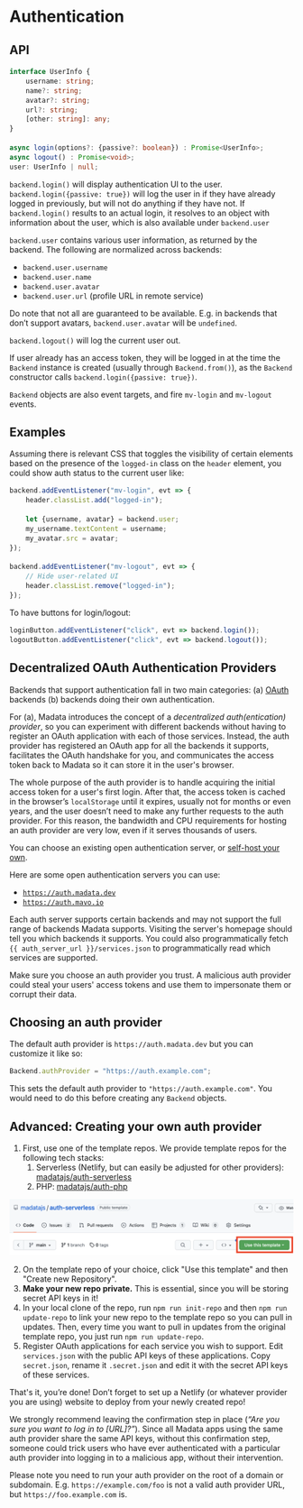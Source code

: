 # Authentication

## API

```ts
interface UserInfo {
	username: string;
	name?: string;
	avatar?: string;
	url?: string;
	[other: string]: any;
}

async login(options?: {passive?: boolean}) : Promise<UserInfo>;
async logout() : Promise<void>;
user: UserInfo | null;
```

`backend.login()` will display authentication UI to the user.
`backend.login({passive: true})`
will log the user in if they have already logged in previously,
but will not do anything if they have not.
If `backend.login()` results to an actual login,
it resolves to an object with information about the user,
which is also available under `backend.user`

`backend.user` contains various user information, as returned by the backend.
The following are normalized across backends:
- `backend.user.username`
- `backend.user.name`
- `backend.user.avatar`
- `backend.user.url` (profile URL in remote service)

Do note that not all are guaranteed to be available.
E.g. in backends that don’t support avatars, `backend.user.avatar` will be `undefined`.

`backend.logout()` will log the current user out.

If user already has an access token, they will be logged in at the time the `Backend` instance is created (usually through `Backend.from()`),
as the `Backend` constructor calls `backend.login({passive: true})`.

`Backend` objects are also event targets, and fire `mv-login` and `mv-logout` events.

## Examples

Assuming there is relevant CSS that toggles the visibility of certain elements based on the presence of the `logged-in` class on the `header` element,
you could show auth status to the current user like:

```js
backend.addEventListener("mv-login", evt => {
	header.classList.add("logged-in");

	let {username, avatar} = backend.user;
	my_username.textContent = username;
	my_avatar.src = avatar;
});

backend.addEventListener("mv-logout", evt => {
	// Hide user-related UI
	header.classList.remove("logged-in");
});
```

To have buttons for login/logout:

```js
loginButton.addEventListener("click", evt => backend.login());
logoutButton.addEventListener("click", evt => backend.logout());
```

## Decentralized OAuth Authentication Providers

Backends that support authentication fall in two main categories:
(a) [OAuth](https://en.wikipedia.org/wiki/OAuth) backends
(b) backends doing their own authentication.

For (a), Madata introduces the concept of a *decentralized auth(entication) provider*,
so you can experiment with different backends without having to register an OAuth application with each of those services.
Instead, the auth provider has registered an OAuth app for all the backends it supports,
facilitates the OAuth handshake for you, and communicates the access token back to Madata so it can store it in the user's browser.

The whole purpose of the auth provider is to handle acquiring the initial access token for a user's first login.
After that, the access token is cached in the browser’s `localStorage` until it expires, usually not for months or even years,
and the user doesn’t need to make any further requests to the auth provider.
For this reason, the bandwidth and CPU requirements for hosting an auth provider are very low,
even if it serves thousands of users.

You can choose an existing open authentication server, or [self-host your own](/docs/advanced/).

Here are some open authentication servers you can use:
- [`https://auth.madata.dev`](https://auth.madata.dev)
- [`https://auth.mavo.io`](https://auth.mavo.io)

Each auth server supports certain backends and may not support the full range of backends Madata supports.
Visiting the server's homepage should tell you which backends it supports.
You could also programmatically fetch `{{ auth_server_url }}/services.json` to programmatically read which services are supported.

<div class=warning>

Make sure you choose an auth provider you trust.
A malicious auth provider could steal your users' access tokens and use them to impersonate them or corrupt their data.

</div>

## Choosing an auth provider

The default auth provider is `https://auth.madata.dev` but you can customize it like so:

```js
Backend.authProvider = "https://auth.example.com";
```

This sets the default auth provider to `"https://auth.example.com"`.
You would need to do this before creating any `Backend` objects.

<h2 id="custom-auth-provider">Advanced: Creating your own auth provider</h2>

1. First, use one of the template repos.
We provide template repos for the following tech stacks:
	1. Serverless (Netlify, but can easily be adjusted for other providers): [madatajs/auth-serverless](https://github.com/madatajs/auth-serverless)
	2. PHP: [madatajs/auth-php](https://github.com/madatajs/auth-php)

![](images/use-template-button.png)

2. On the template repo of your choice, click "Use this template" and then "Create new Repository".
3. **Make your new repo private.** This is essential, since you will be storing secret API keys in it!
4. In your local clone of the repo, run `npm run init-repo` and then `npm run update-repo` to link your new repo to the template repo so you can pull in updates.
Then, every time you want to pull in updates from the original template repo, you just run `npm run update-repo`.
6. Register OAuth applications for each service you wish to support.
Edit `services.json` with the public API keys of these applications.
Copy `secret.json`, rename it `.secret.json` and edit it with the secret API keys of these services.

That's it, you’re done! Don’t forget to set up a Netlify (or whatever provider you are using)
website to deploy from your newly created repo!

<div class=warning>

We strongly recommend leaving the confirmation step in place (*“Are you sure you want to log in to [URL]?”*).
Since all Madata apps using the same auth provider share the same API keys,
without this confirmation step, someone could trick users who have ever authenticated with a particular auth provider
into logging in to a malicious app, without their intervention.

</div>

<div class=warning>

Please note you need to run your auth provider on the root of a domain or subdomain.
E.g. `https://example.com/foo` is not a valid auth provider URL, but `https://foo.example.com` is.

</div>